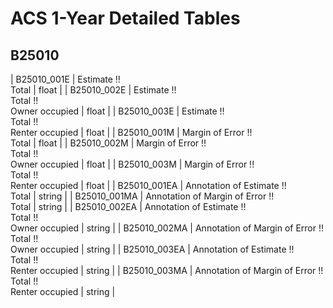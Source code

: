 # ACS 1-Year Detailed Tables

## B25010

| B25010_001E | Estimate !!<br>Total | float |
| B25010_002E | Estimate !!<br>Total !!<br>Owner occupied | float |
| B25010_003E | Estimate !!<br>Total !!<br>Renter occupied | float |
| B25010_001M | Margin of Error !!<br>Total | float |
| B25010_002M | Margin of Error !!<br>Total !!<br>Owner occupied | float |
| B25010_003M | Margin of Error !!<br>Total !!<br>Renter occupied | float |
| B25010_001EA | Annotation of Estimate !!<br>Total | string |
| B25010_001MA | Annotation of Margin of Error !!<br>Total | string |
| B25010_002EA | Annotation of Estimate !!<br>Total !!<br>Owner occupied | string |
| B25010_002MA | Annotation of Margin of Error !!<br>Total !!<br>Owner occupied | string |
| B25010_003EA | Annotation of Estimate !!<br>Total !!<br>Renter occupied | string |
| B25010_003MA | Annotation of Margin of Error !!<br>Total !!<br>Renter occupied | string |


